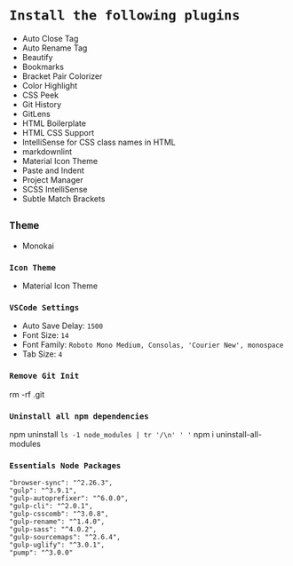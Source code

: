 # `Install the following plugins`

* Auto Close Tag
* Auto Rename Tag
* Beautify
* Bookmarks
* Bracket Pair Colorizer
* Color Highlight
* CSS Peek
* Git History
* GitLens
* HTML Boilerplate
* HTML CSS Support
* IntelliSense for CSS class names in HTML
* markdownlint
* Material Icon Theme
* Paste and Indent
* Project Manager
* SCSS IntelliSense
* Subtle Match Brackets

## `Theme`

* Monokai

### `Icon Theme`

* Material Icon Theme

### `VSCode Settings`

* Auto Save Delay: `1500`
* Font Size: `14`
* Font Family: `Roboto Mono Medium, Consolas, 'Courier New', monospace`
* Tab Size: `4`

### `Remove Git Init`

rm -rf .git

### `Uninstall all npm dependencies`

npm uninstall `ls -1 node_modules | tr '/\n' ' '`
npm i uninstall-all-modules

### `Essentials Node Packages`

    "browser-sync": "^2.26.3",
    "gulp": "^3.9.1",
    "gulp-autoprefixer": "^6.0.0",
    "gulp-cli": "^2.0.1",
    "gulp-csscomb": "^3.0.8",
    "gulp-rename": "^1.4.0",
    "gulp-sass": "^4.0.2",
    "gulp-sourcemaps": "^2.6.4",
    "gulp-uglify": "^3.0.1",
    "pump": "^3.0.0"